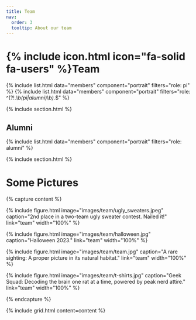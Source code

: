 ```yaml
---
title: Team
nav:
  order: 3
  tooltip: About our team
---
```


# {% include icon.html icon="fa-solid fa-users" %}Team


{% include list.html data="members" component="portrait" filters="role: pi" %}
{% include list.html data="members" component="portrait" filters="role: ^(?!.*\b(pi|alumni)\b).*$" %}

{% include section.html %}

## Alumni

{% include list.html  data="members"  component="portrait"  filters="role: alumni" %}



{% include section.html %}

# Some Pictures

{% capture content %}

{%
  include figure.html
  image="images/team/ugly_sweaters.jpeg"
  caption="2nd place in a two-team ugly sweater contest. Nailed it!"
  link="team"
  width="100%"
%}

{%
  include figure.html
  image="images/team/halloween.jpg"
  caption="Halloween 2023."
  link="team"
  width="100%"
%}

{%
  include figure.html
  image="images/team/team.jpg"
  caption="A rare sighting: A proper picture in its natural habitat."
  link="team"
  width="100%"
%}



{%
  include figure.html
  image="images/team/t-shirts.jpg"
  caption="Geek Squad: Decoding the brain one rat at a time, powered by peak nerd attire."
  link="team"
  width="100%"
%}


{% endcapture %}

{% include grid.html content=content %}